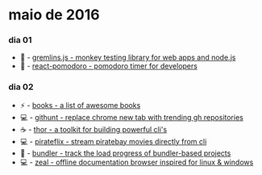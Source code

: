 # maio de 2016

### dia 01
- :beers: - [gremlins.js - monkey testing library for web apps and node.js](https://github.com/marmelab/gremlins.js)
- :beers: - [react-pomodoro - pomodoro timer for developers](https://github.com/afonsopacifer/react-pomodoro)

### dia 02
- :zap: - [books - a list of awesome books](https://github.com/marufsiddiqui/Books)
- :computer: - [githunt - replace chrome new tab with trending gh repositories](https://github.com/kamranahmedse/githunt)
- :coffee: - [thor - a toolkit for building powerful cli's](https://github.com/erikhuda/thor)
- :computer: - [pirateflix - stream piratebay movies directly from cli](https://github.com/orinocoz/pirateflix)
- :beers: - [bundler - track the load progress of bundler-based projects](https://github.com/nevir/Bumbler)
- :computer: - [zeal - offline documentation browser inspired for linux & windows](https://github.com/zealdocs/zeal/)
